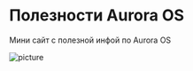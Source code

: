 Полезности Aurora OS
===================

Мини сайт с полезной инфой по Aurora OS

![picture](/av-useful-links/data/aurora.png)